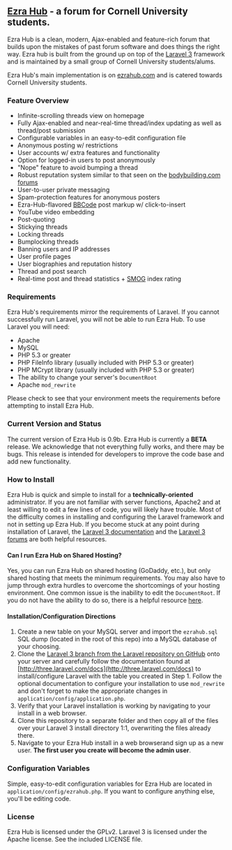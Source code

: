 ## [Ezra Hub](http://ezrahub.com) - a forum for Cornell University students.
Ezra Hub is a clean, modern, Ajax-enabled and feature-rich forum that builds upon the mistakes of past forum software and does things the right way. Ezra hub is built from the ground up on top of the [Laravel 3](http://laravel.com) framework and is maintained by a small group of Cornell University students/alums.

Ezra Hub's main implementation is on [ezrahub.com](http://ezrahub.com) and is catered towards Cornell University students.

### Feature Overview
- Infinite-scrolling threads view on homepage
- Fully Ajax-enabled and near-real-time thread/index updating as well as thread/post submission
- Configurable variables in an easy-to-edit configuration file
- Anonymous posting w/ restrictions
- User accounts w/ extra features and functionality
- Option for logged-in users to post anonymously
- "Nope" feature to avoid bumping a thread
- Robust reputation system similar to that seen on the [bodybuilding.com forums](http://forum.bodybuilding.com/faq.php?faq=repuationsystem_faq)
- User-to-user private messaging
- Spam-protection features for anonymous posters
- Ezra-Hub-flavored [BBCode](http://en.wikipedia.org/wiki/BBCode) post markup w/ click-to-insert
- YouTube video embedding
- Post-quoting
- Stickying threads
- Locking threads
- Bumplocking threads
- Banning users and IP addresses
- User profile pages
- User biographies and reputation history
- Thread and post search
- Real-time post and thread statistics + [SMOG](http://en.wikipedia.org/wiki/SMOG) index rating

### Requirements
Ezra Hub's requirements mirror the requirements of Laravel. If you cannot successfully run Laravel, you will not be able to run Ezra Hub. To use Laravel you will need:
- Apache
- MySQL
- PHP 5.3 or greater
- PHP FileInfo library (usually included with PHP 5.3 or greater)
- PHP MCrypt library (usually included with PHP 5.3 or greater)
- The ability to change your server's `DocumentRoot`
- Apache `mod_rewrite`

Please check to see that your environment meets the requirements before attempting to install Ezra Hub.

### Current Version and Status
The current version of Ezra Hub is 0.9b. Ezra Hub is currently a **BETA** release. We acknowledge that not everything fully works, and there may be bugs. This release is intended for developers to improve the code base and add new functionality.

### How to Install
Ezra Hub is quick and simple to install for a **technically-oriented** administrator. If you are not familiar with server functions, Apache2 and at least willing to edit a few lines of code, you will likely have trouble. Most of the difficulty comes in installing and configuring the Laravel framework and not in setting up Ezra Hub. If you become stuck at any point during installation of Laravel, the [Laravel 3 documentation](http://three.laravel.com/docs) and the [Laravel 3 forums](http://forums.laravel.io/viewforum.php?id=7) are both helpful resources.

#### Can I run Ezra Hub on Shared Hosting?
Yes, you can run Ezra Hub on shared hosting (GoDaddy, etc.), but only shared hosting that meets the minimum requirements. You may also have to jump through extra hurdles to overcome the shortcomings of your hosting environment. One common issue is the inability to edit the `DocumentRoot`. If you do not have the ability to do so, there is a helpful resource [here](http://forums.laravel.io/viewtopic.php?id=1258).

#### Installation/Configuration Directions
1. Create a new table on your MySQL server and import the `ezrahub.sql` SQL dump (located in the root of this repo) into a MySQL database of your choosing.
2. Clone the [Laravel 3 branch from the Laravel repository on GitHub](https://github.com/laravel/laravel/tree/3.0) onto your server and carefully follow the documentation found at [http://three.laravel.com/docs](http://three.laravel.com/docs) to install/configure Laravel with the table you created in Step 1. Follow the optional documentation to configure your installation to use `mod_rewrite` and don't forget to make the appropriate changes in `application/config/application.php`.
3. Verify that your Laravel installation is working by navigating to your install in a web browser.
4. Clone this repository to a separate folder and then copy all of the files over your Laravel 3 install directory 1:1, overwriting the files already there.
5. Navigate to your Ezra Hub install in a web browserand sign up as a new user. **The first user you create will become the admin user**.

### Configuration Variables
Simple, easy-to-edit configuration variables for Ezra Hub are located in `application/config/ezrahub.php`. If you want to configure anything else, you'll be editing code.

### License
Ezra Hub is licensed under the GPLv2. Laravel 3 is licensed under the Apache license. See the included LICENSE file.
